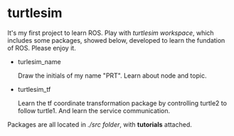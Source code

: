 # turtlesim
It's my first project to learn ROS. Play with *turtlesim workspace*, which includes some packages, showed below, developed to learn the fundation of ROS. Please enjoy it.

+ turlesim_name

  Draw the initials of my name "PRT". Learn about node and topic.

+ turtlesim_tf

  Learn the tf coordinate transformation package by controlling turtle2 to follow turtle1. And learn the service communication.

Packages are all located in *./src folder*, with **tutorials** attached.
